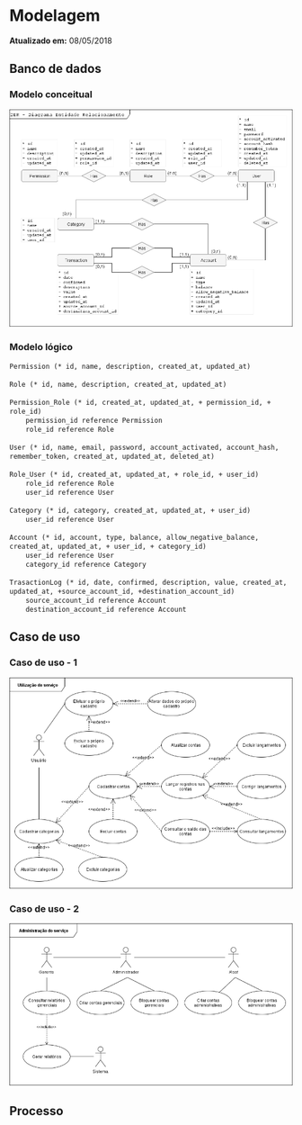 Modelagem
=========

**Atualizado em:** 08/05/2018

Banco de dados
--------------

### Modelo conceitual

![DER - Diagrama Entidade Relacionamento](diagramas/der-1.png)

### Modelo lógico

```
Permission (* id, name, description, created_at, updated_at)

Role (* id, name, description, created_at, updated_at)

Permission_Role (* id, created_at, updated_at, + permission_id, + role_id)
	permission_id reference Permission
	role_id reference Role

User (* id, name, email, password, account_activated, account_hash, remember_token, created_at, updated_at, deleted_at)

Role_User (* id, created_at, updated_at, + role_id, + user_id)
	role_id reference Role
	user_id reference User

Category (* id, category, created_at, updated_at, + user_id)
	user_id reference User

Account (* id, account, type, balance, allow_negative_balance, created_at, updated_at, + user_id, + category_id)
	user_id reference User
	category_id reference Category

TrasactionLog (* id, date, confirmed, description, value, created_at, updated_at, +source_account_id, +destination_account_id)
	source_account_id reference Account
	destination_account_id reference Account
```

Caso de uso
-----------

### Caso de uso - 1

![Utilização do serviço](diagramas/caso-de-uso-1.png)

### Caso de uso - 2

![Administração do serviço](diagramas/caso-de-uso-2.png)

Processo
--------

